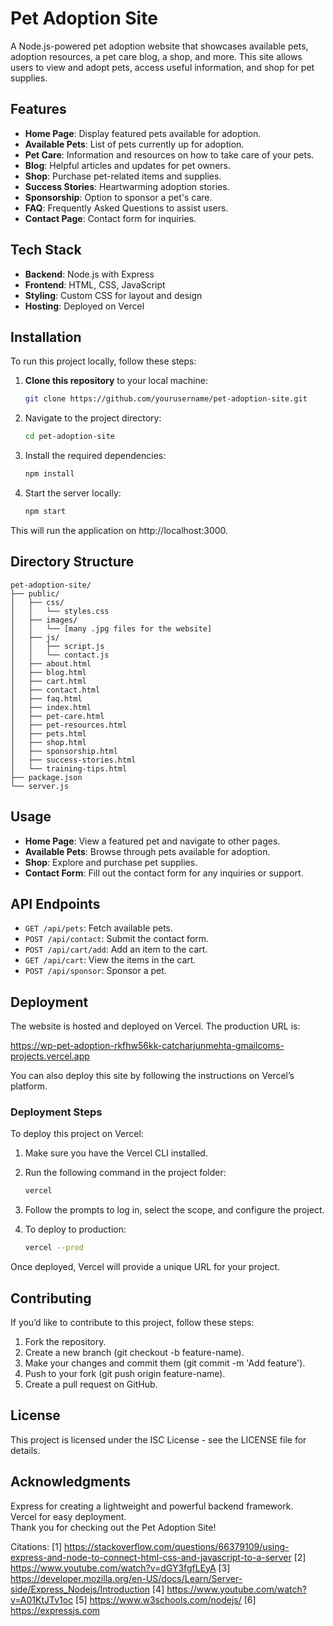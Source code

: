 # Pet Adoption Site

A Node.js-powered pet adoption website that showcases available pets, adoption resources, a pet care blog, a shop, and more. This site allows users to view and adopt pets, access useful information, and shop for pet supplies.

## Features

- **Home Page**: Display featured pets available for adoption.
- **Available Pets**: List of pets currently up for adoption.
- **Pet Care**: Information and resources on how to take care of your pets.
- **Blog**: Helpful articles and updates for pet owners.
- **Shop**: Purchase pet-related items and supplies.
- **Success Stories**: Heartwarming adoption stories.
- **Sponsorship**: Option to sponsor a pet's care.
- **FAQ**: Frequently Asked Questions to assist users.
- **Contact Page**: Contact form for inquiries.

## Tech Stack

- **Backend**: Node.js with Express
- **Frontend**: HTML, CSS, JavaScript
- **Styling**: Custom CSS for layout and design
- **Hosting**: Deployed on Vercel

## Installation

To run this project locally, follow these steps:

1. **Clone this repository** to your local machine:

   ```bash
   git clone https://github.com/yourusername/pet-adoption-site.git
   ```

2. Navigate to the project directory:

   ```bash
   cd pet-adoption-site
   ```

3. Install the required dependencies:

   ```bash
   npm install
   ```

4. Start the server locally:

   ```bash
   npm start
   ```

This will run the application on http://localhost:3000.

## Directory Structure

```
pet-adoption-site/
├── public/
│   ├── css/
│   │   └── styles.css
│   ├── images/
│   │   └── [many .jpg files for the website]
│   ├── js/
│   │   ├── script.js
│   │   └── contact.js
│   ├── about.html
│   ├── blog.html
│   ├── cart.html
│   ├── contact.html
│   ├── faq.html
│   ├── index.html
│   ├── pet-care.html
│   ├── pet-resources.html
│   ├── pets.html
│   ├── shop.html
│   ├── sponsorship.html
│   ├── success-stories.html
│   └── training-tips.html
├── package.json
└── server.js
```

## Usage

- **Home Page**: View a featured pet and navigate to other pages.
- **Available Pets**: Browse through pets available for adoption.
- **Shop**: Explore and purchase pet supplies.
- **Contact Form**: Fill out the contact form for any inquiries or support.

## API Endpoints

- `GET /api/pets`: Fetch available pets.
- `POST /api/contact`: Submit the contact form.
- `POST /api/cart/add`: Add an item to the cart.
- `GET /api/cart`: View the items in the cart.
- `POST /api/sponsor`: Sponsor a pet.

## Deployment

The website is hosted and deployed on Vercel. The production URL is:

https://wp-pet-adoption-rkfhw56kk-catcharjunmehta-gmailcoms-projects.vercel.app

You can also deploy this site by following the instructions on Vercel’s platform.

### Deployment Steps

To deploy this project on Vercel:

1. Make sure you have the Vercel CLI installed.

2. Run the following command in the project folder:

   ```bash
   vercel
   ```

3. Follow the prompts to log in, select the scope, and configure the project.

4. To deploy to production:

   ```bash
   vercel --prod
   ```

Once deployed, Vercel will provide a unique URL for your project.

## Contributing

If you’d like to contribute to this project, follow these steps:

1. Fork the repository.
2. Create a new branch (git checkout -b feature-name).
3. Make your changes and commit them (git commit -m 'Add feature').
4. Push to your fork (git push origin feature-name).
5. Create a pull request on GitHub.

## License

This project is licensed under the ISC License - see the LICENSE file for details.

## Acknowledgments

Express for creating a lightweight and powerful backend framework.  
Vercel for easy deployment.  
Thank you for checking out the Pet Adoption Site!

Citations:
[1] https://stackoverflow.com/questions/66379109/using-express-and-node-to-connect-html-css-and-javascript-to-a-server
[2] https://www.youtube.com/watch?v=dGY3fgfLEyA
[3] https://developer.mozilla.org/en-US/docs/Learn/Server-side/Express_Nodejs/Introduction
[4] https://www.youtube.com/watch?v=A01KtJTv1oc
[5] https://www.w3schools.com/nodejs/
[6] https://expressjs.com
